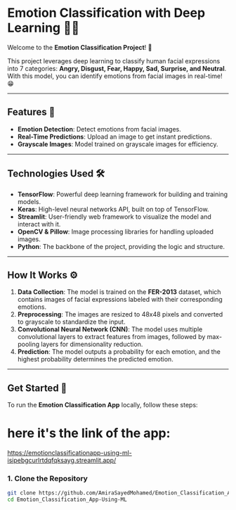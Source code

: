 # Emotion Classification with Deep Learning 🤖💥

Welcome to the **Emotion Classification Project**! 🎉

This project leverages deep learning to classify human facial expressions into 7 categories: **Angry, Disgust, Fear, Happy, Sad, Surprise, and Neutral**. With this model, you can identify emotions from facial images in real-time! 😁

---

## Features 🌟

- **Emotion Detection**: Detect emotions from facial images.
- **Real-Time Predictions**: Upload an image to get instant predictions.
- **Grayscale Images**: Model trained on grayscale images for efficiency.

---

## Technologies Used 🛠️

- **TensorFlow**: Powerful deep learning framework for building and training models.
- **Keras**: High-level neural networks API, built on top of TensorFlow.
- **Streamlit**: User-friendly web framework to visualize the model and interact with it.
- **OpenCV & Pillow**: Image processing libraries for handling uploaded images.
- **Python**: The backbone of the project, providing the logic and structure.

---

## How It Works ⚙️

1. **Data Collection**: The model is trained on the **FER-2013** dataset, which contains images of facial expressions labeled with their corresponding emotions.
2. **Preprocessing**: The images are resized to 48x48 pixels and converted to grayscale to standardize the input.
3. **Convolutional Neural Network (CNN)**: The model uses multiple convolutional layers to extract features from images, followed by max-pooling layers for dimensionality reduction.
4. **Prediction**: The model outputs a probability for each emotion, and the highest probability determines the predicted emotion.

---

## Get Started 🚀

To run the **Emotion Classification App** locally, follow these steps:

# here it's the link of the app:
https://emotionclassificationapp-using-ml-isipebgcurlrtdqfqksayg.streamlit.app/

### 1. Clone the Repository
```bash
git clone https://github.com/AmiraSayedMohamed/Emotion_Classification_App-Using-ML.git
cd Emotion_Classification_App-Using-ML



